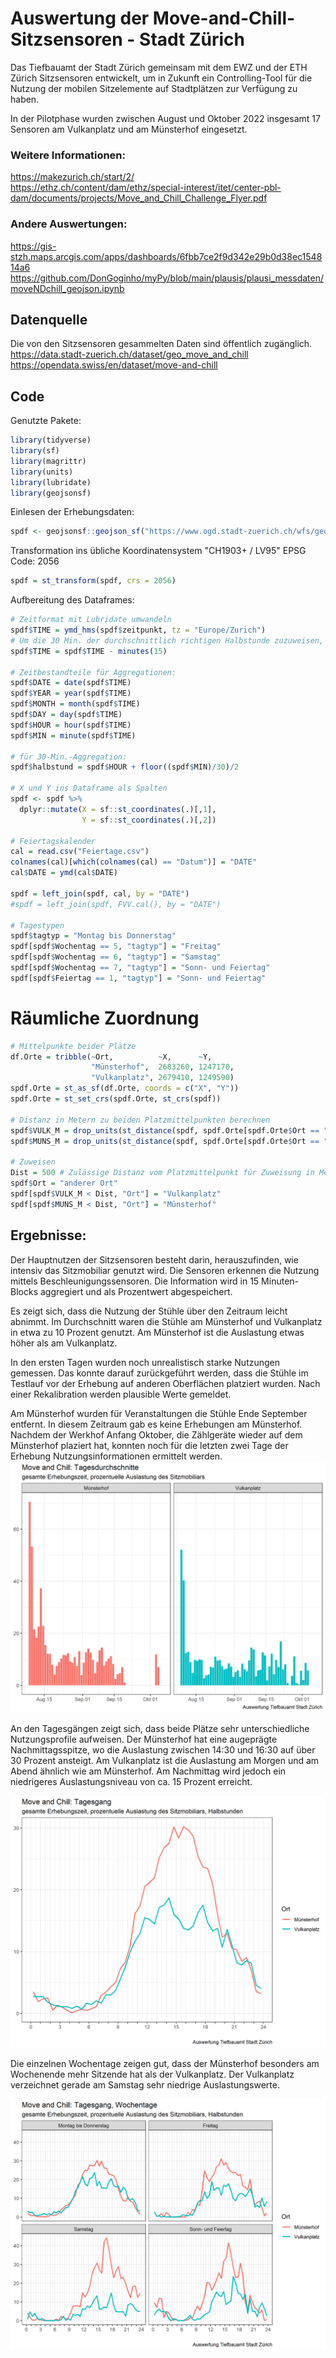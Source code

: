# Auswertung der Move-and-Chill-Sitzsensoren - Stadt Zürich

Das Tiefbauamt der Stadt Zürich gemeinsam mit dem EWZ und der ETH Zürich Sitzsensoren entwickelt, um in Zukunft ein Controlling-Tool für die Nutzung der mobilen Sitzelemente auf Stadtplätzen zur Verfügung zu haben.

In der Pilotphase wurden zwischen August und Oktober 2022 insgesamt 17 Sensoren am Vulkanplatz und am Münsterhof eingesetzt. 

### Weitere Informationen:
https://makezurich.ch/start/2/  
https://ethz.ch/content/dam/ethz/special-interest/itet/center-pbl-dam/documents/projects/Move_and_Chill_Challenge_Flyer.pdf

### Andere Auswertungen:
https://gis-stzh.maps.arcgis.com/apps/dashboards/6fbb7ce2f9d342e29b0d38ec154814a6  
https://github.com/DonGoginho/myPy/blob/main/plausis/plausi_messdaten/moveNDchill_geojson.ipynb  

## Datenquelle
Die von den Sitzsensoren gesammelten Daten sind öffentlich zugänglich.  
https://data.stadt-zuerich.ch/dataset/geo_move_and_chill  
https://opendata.swiss/en/dataset/move-and-chill

## Code
Genutzte Pakete:
```R
library(tidyverse)
library(sf)
library(magrittr)
library(units)
library(lubridate)
library(geojsonsf)
```

Einlesen der Erhebungsdaten:
```R
spdf <- geojsonsf::geojson_sf("https://www.ogd.stadt-zuerich.ch/wfs/geoportal/Move_and_Chill?service=WFS&version=1.1.0&request=GetFeature&outputFormat=GeoJSON&typename=view_moveandchill")
```

Transformation ins übliche Koordinatensystem "CH1903+ / LV95" EPSG Code: 2056
```R
spdf = st_transform(spdf, crs = 2056)
```

Aufbereitung des Dataframes:
```R
# Zeitformat mit Lubridate umwandeln
spdf$TIME = ymd_hms(spdf$zeitpunkt, tz = "Europe/Zurich")
# Um die 30 Min. der durchschnittlich richtigen Halbstunde zuzuweisen, werden 15 Min. abgezogen. 
spdf$TIME = spdf$TIME - minutes(15)

# Zeitbestandteile für Aggregationen:
spdf$DATE = date(spdf$TIME)
spdf$YEAR = year(spdf$TIME)
spdf$MONTH = month(spdf$TIME)
spdf$DAY = day(spdf$TIME)
spdf$HOUR = hour(spdf$TIME)
spdf$MIN = minute(spdf$TIME)

# für 30-Min.-Aggregation:
spdf$halbstund = spdf$HOUR + floor((spdf$MIN)/30)/2

# X und Y ins Dataframe als Spalten
spdf <- spdf %>%
  dplyr::mutate(X = sf::st_coordinates(.)[,1],
                Y = sf::st_coordinates(.)[,2])
                
# Feiertagskalender
cal = read.csv("Feiertage.csv")
colnames(cal)[which(colnames(cal) == "Datum")] = "DATE"
cal$DATE = ymd(cal$DATE)

spdf = left_join(spdf, cal, by = "DATE")
#spdf = left_join(spdf, FVV.cal(), by = "DATE")

# Tagestypen
spdf$tagtyp = "Montag bis Donnerstag"
spdf[spdf$Wochentag == 5, "tagtyp"] = "Freitag"
spdf[spdf$Wochentag == 6, "tagtyp"] = "Samstag"
spdf[spdf$Wochentag == 7, "tagtyp"] = "Sonn- und Feiertag"
spdf[spdf$Feiertag == 1, "tagtyp"] = "Sonn- und Feiertag"
```

# Räumliche Zuordnung
```R
# Mittelpunkte beider Plätze
df.Orte = tribble(~Ort,          ~X,      ~Y,
                  "Münsterhof",  2683260, 1247170,
                  "Vulkanplatz", 2679410, 1249590)
spdf.Orte = st_as_sf(df.Orte, coords = c("X", "Y"))
spdf.Orte = st_set_crs(spdf.Orte, st_crs(spdf))

# Distanz in Metern zu beiden Platzmittelpunkten berechnen
spdf$VULK_M = drop_units(st_distance(spdf, spdf.Orte[spdf.Orte$Ort == "Vulkanplatz",]))
spdf$MUNS_M = drop_units(st_distance(spdf, spdf.Orte[spdf.Orte$Ort == "Münsterhof",]))

# Zuweisen
Dist = 500 # Zulässige Distanz vom Platzmittelpunkt für Zuweisung in Metern
spdf$Ort = "anderer Ort"
spdf[spdf$VULK_M < Dist, "Ort"] = "Vulkanplatz"
spdf[spdf$MUNS_M < Dist, "Ort"] = "Münsterhof"
```

## Ergebnisse:  
Der Hauptnutzen der Sitzsensoren besteht darin, herauszufinden, wie intensiv das Sitzmobiliar genutzt wird. Die Sensoren erkennen die Nutzung mittels Beschleunigungssensoren. Die Information wird in 15 Minuten-Blocks aggregiert und als Prozentwert abgespeichert.   

Es zeigt sich, dass die Nutzung der Stühle über den Zeitraum leicht abnimmt. Im Durchschnitt waren die Stühle am Münsterhof und Vulkanplatz in etwa zu 10 Prozent genutzt. Am Münsterhof ist die Auslastung etwas höher als am Vulkanplatz.

In den ersten Tagen wurden noch unrealistisch starke Nutzungen gemessen. Das konnte darauf zurückgeführt werden, dass die Stühle im Testlauf vor der Erhebung auf anderen Oberflächen platziert wurden. Nach einer Rekalibration werden plausible Werte gemeldet. 

Am Münsterhof wurden für Veranstaltungen die Stühle Ende September entfernt. In diesem Zeitraum gab es keine Erhebungen am Münsterhof. Nachdem der Werkhof Anfang Oktober, die Zählgeräte wieder auf dem Münsterhof plaziert hat, konnten noch für die letzten zwei Tage der Erhebung Nutzungsinformationen ermittelt werden.
![alt text](https://github.com/floriafa/moveandchill/blob/main/tage.png)

   
An den Tagesgängen zeigt sich, dass beide Plätze sehr unterschiedliche Nutzungsprofile aufweisen. Der Münsterhof hat eine augeprägte Nachmittagsspitze, wo die Auslastung zwischen 14:30 und 16:30 auf über 30 Prozent ansteigt. Am Vulkanplatz ist die Auslastung am Morgen und am Abend ähnlich wie am Münsterhof. Am Nachmittag wird jedoch ein niedrigeres Auslastungsniveau von ca. 15 Prozent erreicht. 



![alt text](https://github.com/floriafa/moveandchill/blob/main/Tagesgang.png)

Die einzelnen Wochentage zeigen gut, dass der Münsterhof besonders am Wochenende mehr Sitzende hat als der Vulkanplatz. Der Vulkanplatz verzeichnet gerade am Samstag sehr niedrige Auslastungswerte.

![alt text](https://github.com/floriafa/moveandchill/blob/main/wochentage.png)
